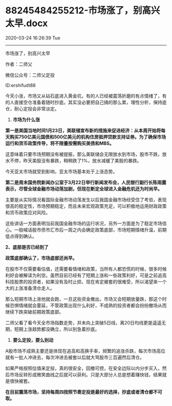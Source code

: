 # 88245484255212-市场涨了，别高兴太早.docx

2020-03-24 16:26:39 Tue

----

市场涨了，别高兴太早

作者：二师父

微信公众号：二师父定投

ID:ershifudt88

<a id="OLE_LINK1"></a>今天小涨，市场又从钻石底进入黄金坑，有的人已经被震荡折磨的有点情绪了，有的人直接空仓准备着随时抄底。其实没必要把自己搞的那么累，理性分析，保持底仓，耐心定投会非常淡定。

1. __市场为什么涨__

__第一是美国当地时间1月23日，美联储宣布新的措施来促进经济：从本周开始将每天购买750亿美元国债和500亿美元的机构住房抵押贷款支持证券。为了确保市场运行和货币政策传导，将不限量按需购买美债和MBS。__

这意味着只要市场预期没有被提振，那么美联储会无限放水到市场，股市不跌，放水不停，昨天美股没有暴跌，稍稍跌了1%，放水减缓了美股的暴跌。

今天亚太市场就受到影响，亚太市场基本处于上涨态势。

__第二是周末国务院新闻办公室于3月22日举行新闻发布会，人民银行副行长陈雨露表示，尽管全球金融市场动荡加剧，但现在断定全球进入金融危机还为时尚早。__

主要是从实际情况看国际金融市场动荡发生以后我国金融市场经受住了考验，表现很高的稳定性，市场预期稳定，而且未来宏观政策充足，可以积极地运用财政政策和货币政策应对风险。

这些讲话一方面表明当前我国金融市场的运行状况，另外一方面是为了稳定市场信心。一般喊话股市债市汇市后一周之内会确定政策底部，市场短期情绪升温，前期低点得到确认。

__2、底部是否已经到了__

__政策底部确认了，市场底部还尚早。__

在股市不仅需要看估值，还需要看情绪和政策，当所有人都恐慌的时候，很多时候利好会被解读为利空。虽然目前已经有了短期上涨和一些政策利好，可是之前追高科技股票的投资者，如果没有及时止损，现在肯定被套的很难受，所以渴望来一个大的上涨准备清仓走人。

那么短期市场上涨他就会跑，一旦这些资金撤出，市场又会短期放量跌，那这个时候恐惧情绪就会蔓延，不管政策出现什么利好，不成熟的投资者都会纷纷撤场从而继续下跌突破前期政策底部。

二师父看了看今天全市场指数走势，并未向上突破5日线，离20日均线更是遥遥无期，短期上涨趋势都没确立，所以别急着抄底。

1. __要么定投，要么别动__

A股市场不成熟主要还是体现在追高和高换手率，频繁的追涨杀跌，每次市场高位就有一批人冲进去，每次冲进去被套以后就大骂股市三百遍然后清仓。

如果严格按照估值来定投，真的很安全，回撤可控，在安全边际以内分步买入，然后市场反转形成微笑曲线之后就可以获利。只是大部分人总是想着赚快钱，结果就是很快被套。

__在目前震荡市场，坚持每周四按照节奏定投是最好的选择，抄底或者清仓都不可取。__

